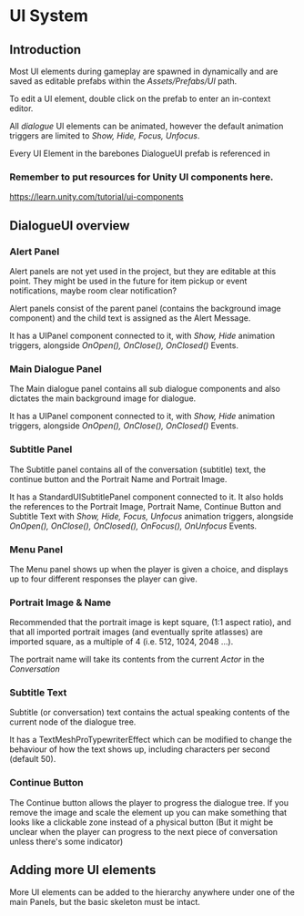 # UI System

## Introduction
Most UI elements during gameplay are spawned in dynamically and are saved as editable prefabs within the _Assets/Prefabs/UI_ path.

To edit a UI element, double click on the prefab to enter an in-context editor.

All _dialogue_ UI elements can be animated, however the default animation triggers are limited to _Show, Hide, Focus, Unfocus_.

Every UI Element in the barebones DialogueUI prefab is referenced in 

### Remember to put resources for Unity UI components here.
https://learn.unity.com/tutorial/ui-components

## DialogueUI overview

### **Alert Panel**
Alert panels are not yet used in the project, but they are editable at this point. They might be used in the future for item pickup or event notifications, maybe room clear notification?

Alert panels consist of the parent panel (contains the background image component) and the child text is assigned as the Alert Message.

It has a UIPanel component connected to it, with _Show, Hide_ animation triggers, alongside _OnOpen(), OnClose(), OnClosed()_ Events.

### **Main Dialogue Panel**

The Main dialogue panel contains all sub dialogue components and also dictates the main background image for dialogue.

It has a UIPanel component connected to it, with _Show, Hide_ animation triggers, alongside _OnOpen(), OnClose(), OnClosed()_ Events.

### **Subtitle Panel**

The Subtitle panel contains all of the conversation (subtitle) text, the continue button and the Portrait Name and Portrait Image. 

It has a StandardUISubtitlePanel component connected to it.
It also holds the references to the Portrait Image, Portrait Name, Continue Button and Subtitle Text
 with _Show, Hide, Focus, Unfocus_ animation triggers, alongside _OnOpen(), OnClose(), OnClosed(), OnFocus(), OnUnfocus_ Events.

### **Menu Panel**

The Menu panel shows up when the player is given a choice, and displays up to four different responses the player can give.

### **Portrait Image & Name**

Recommended that the portrait image is kept square, (1:1 aspect ratio), and that all imported portrait images (and eventually sprite atlasses) are imported square, as a multiple of 4 (i.e. 512, 1024, 2048 ...). 

The portrait name will take its contents from the current _Actor_ in the _Conversation_

### **Subtitle Text**
Subtitle (or conversation) text contains the actual speaking contents of the current node of the dialogue tree. 

It has a TextMeshProTypewriterEffect which can be modified to change the behaviour of how the text shows up, including characters per second (default 50).

### **Continue Button**

The Continue button allows the player to progress the dialogue tree.
If you remove the image and scale the element up you can make something that looks like a clickable zone instead of a physical button (But it might be unclear when the player can progress to the next piece of conversation unless there's some indicator)

## Adding more UI elements
More UI elements can be added to the hierarchy anywhere under one of the main Panels, but the basic skeleton must be intact.

